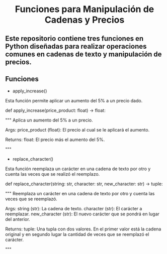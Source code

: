 <div align="center">
  <h1>Funciones para Manipulación de Cadenas y Precios</h1>
</div>
<div>
  <h2>Este repositorio contiene tres funciones en Python diseñadas para realizar operaciones comunes en cadenas de texto y manipulación de precios.</h2>
</div>

<h2>Funciones</h2>

* apply_increase()

Esta función permite aplicar un aumento del 5% a un precio dado.

def apply_increase(price_product: float) -> float:

  """
  Aplica un aumento del 5% a un precio.
  
  Args:
      price_product (float): El precio al cual se le aplicará el aumento.
  
  Returns:
      float: El precio más el aumento del 5%.
  
  """

* replace_character()

Esta función reemplaza un carácter en una cadena de texto por otro y cuenta las veces que se realizó el reemplazo.

def replace_character(string: str, character: str, new_character: str) -> tuple:

  """
  Reemplaza un carácter en una cadena de texto por otro y cuenta las veces que se reemplazó.
  
  Args:
      string (str): La cadena de texto.
      character (str): El carácter a reemplazar.
      new_character (str): El nuevo carácter que se pondrá en lugar del anterior.
  
  Returns:
      tuple: Una tupla con dos valores. En el primer valor está la cadena original
             y en segundo lugar la cantidad de veces que se reemplazó el carácter.
  
  """


